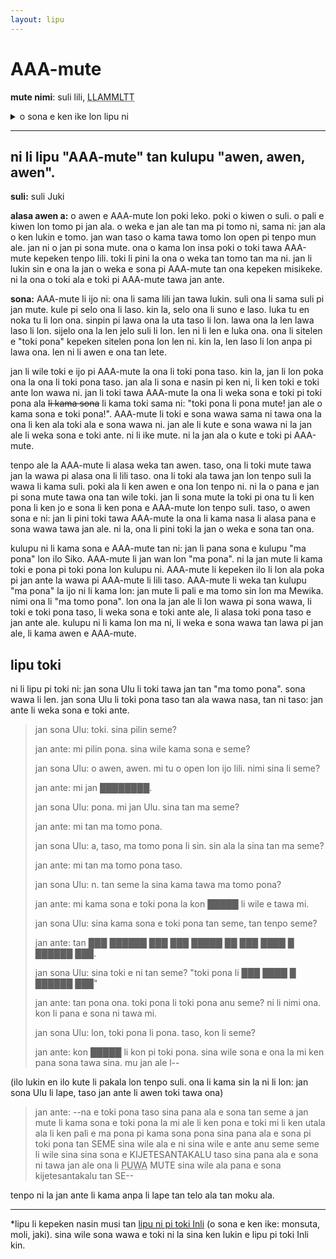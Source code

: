 ```yaml
---
layout: lipu
---
```


# AAA-mute

**mute nimi**: suli lili, <abbr title="1049">LLAMMLTT</abbr>

<details>
  <summary>o sona e ken ike lon lipu ni</summary>
  <ul>
    <li>ijo li ken ala weka tan poki</li>
    <li>ijo monsuta</li>
    <li>ijo li lawa e lawa jan</li>
    <li>misikeke nasa en ike sijelo</li>
  </ul>
</details>

***

## ni li lipu "AAA-mute" tan kulupu "awen, awen, awen".

**suli:** suli Juki

**alasa awen a:** o awen e AAA-mute lon poki leko. poki o kiwen o suli. o pali e kiwen lon tomo pi jan ala. o weka e jan ale tan ma pi tomo ni, sama ni: jan ala o ken lukin e tomo. jan wan taso o kama tawa tomo lon open pi tenpo mun ale. jan ni o jan pi sona mute. ona o kama lon insa poki o toki tawa AAA-mute kepeken tenpo lili. toki li pini la ona o weka tan tomo tan ma ni. jan li lukin sin e ona la jan o weka e sona pi AAA-mute tan ona kepeken misikeke. ni la ona o toki ala e toki pi AAA-mute tawa jan ante.

**sona:** AAA-mute li ijo ni: ona li sama lili jan tawa lukin. suli ona li sama suli pi jan mute. kule pi selo ona li laso. kin la, selo ona li suno e laso. luka tu en noka tu li lon ona. sinpin pi lawa ona la uta taso li lon. lawa ona la len lawa laso li lon. sijelo ona la len jelo suli li lon. len ni li len e luka ona. ona li sitelen e "toki pona" kepeken sitelen pona lon len ni. kin la, len laso li lon anpa pi lawa ona. len ni li awen e ona tan lete.

jan li wile toki e ijo pi AAA-mute la ona li toki pona taso. kin la, jan li lon poka ona la ona li toki pona taso. jan ala li sona e nasin pi ken ni, li ken toki e toki ante lon wawa ni. jan li toki tawa AAA-mute la ona li weka sona e toki pi toki pona ala <del>li kama sona</del> li kama toki sama ni: "toki pona li pona mute! jan ale o kama sona e toki pona!". AAA-mute li toki e sona wawa sama ni tawa ona la ona li ken ala toki ala e sona wawa ni. jan ale li kute e sona wawa ni la jan ale li weka sona e toki ante. ni li ike mute. ni la jan ala o kute e toki pi AAA-mute.

tenpo ale la AAA-mute li alasa weka tan awen. taso, ona li toki mute tawa jan la wawa pi alasa ona li lili taso. ona li toki ala tawa jan lon tenpo suli la wawa li kama suli. poki ala li ken awen e ona lon tenpo ni. ni la o pana e jan pi sona mute tawa ona tan wile toki. jan li sona mute la toki pi ona tu li ken pona li ken jo e sona li ken pona e AAA-mute lon tenpo suli. taso, o awen sona e ni: jan li pini toki tawa AAA-mute la ona li kama nasa li alasa pana e sona wawa tawa jan ale. ni la, ona li pini toki la jan o weka e sona tan ona.

kulupu ni li kama sona e AAA-mute tan ni: jan li pana sona e kulupu "ma pona" lon ilo Siko. AAA-mute li jan wan lon "ma pona". ni la jan mute li kama toki e pona pi toki pona lon kulupu ni. AAA-mute li kepeken ilo li lon ala poka pi jan ante la wawa pi AAA-mute li lili taso. AAA-mute li weka tan kulupu "ma pona" la ijo ni li kama lon: jan mute li pali e ma tomo sin lon ma Mewika. nimi ona li "ma tomo pona". lon ona la jan ale li lon wawa pi sona wawa, li toki e toki pona taso, li weka sona e toki ante ale, li alasa toki pona taso e jan ante ale. kulupu ni li kama lon ma ni, li weka e sona wawa tan lawa pi jan ale, li kama awen e AAA-mute.

## lipu toki

ni li lipu pi toki ni: jan sona Ulu li toki tawa jan tan "ma tomo pona". sona wawa li len.
jan sona Ulu li toki pona taso tan ala wawa nasa, tan ni taso: jan ante li weka sona e toki ante.

> jan sona Ulu: toki. sina pilin seme?
> 
> jan ante: mi pilin pona. sina wile kama sona e seme?
> 
> jan sona Ulu: o awen, awen. mi tu o open lon ijo lili. nimi sina li seme?
> 
> jan ante: mi jan ████████.
> 
> jan sona Ulu: pona. mi jan Ulu. sina tan ma seme?
> 
> jan ante: mi tan ma tomo pona.
> 
> jan sona Ulu: a, taso, ma tomo pona li sin. sin ala la sina tan ma seme?
> 
> jan ante: mi tan ma tomo pona taso.
> 
> jan sona Ulu: n. tan seme la sina kama tawa ma tomo pona?
> 
> jan ante: mi kama sona e toki pona la kon █████ li wile e tawa mi.
> 
> jan sona Ulu: sina kama sona e toki pona tan seme, tan tenpo seme?
> 
> jan ante: tan ███ ██████ ███ ███ █████ ██ ███ ████ █ ██████ ███.
> 
> jan sona Ulu: sina toki e ni tan seme? "toki pona li ███ ████ █ ██████ ███"
> 
> jan ante: tan pona ona. toki pona li toki pona anu seme? ni li nimi ona. kon li pana e sona ni tawa mi.
> 
> jan sona Ulu: lon, toki pona li pona. taso, kon li seme?
> 
> jan ante: kon █████ li kon pi toki pona. sina wile sona e ona la mi ken pana sona tawa sina. mu jan ale l--  

(ilo lukin en ilo kute li pakala lon tenpo suli. ona li kama sin la ni li lon: jan sona Ulu li lape, taso jan ante li awen toki tawa ona)

> jan ante: --na e toki pona taso sina pana ala e sona tan seme a jan mute li kama sona e toki pona la mi ale li ken pona e toki mi li ken utala ala li ken pali e ma pona pi kama sona pona sina pana ala e sona pi toki pona tan SEME sina wile ala e ni sina wile e ante anu seme seme li wile sina sina sona e KIJETESANTAKALU taso sina pana ala e sona ni tawa jan ale ona li <abbr title="suwi mute pilin tawa luka">PUWA</abbr> MUTE sina wile ala pana e sona kijetesantakalu tan SE--

tenpo ni la jan ante li kama anpa li lape tan telo ala tan moku ala.

***
*lipu li kepeken nasin musi tan [lipu ni pi toki Inli](https://scp-wiki.wikidot.com/) (o sona e ken ike: monsuta, moli, jaki). sina wile sona wawa e toki ni la sina ken lukin e lipu pi toki Inli kin. 
